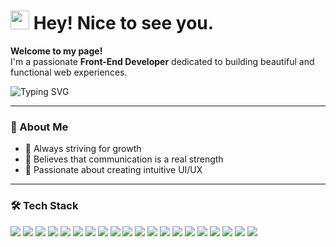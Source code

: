 <h1>
  <img src="https://emojis.slackmojis.com/emojis/images/1531849430/4246/blob-sunglasses.gif?1531849430" width="30"/>
  Hey! Nice to see you.
</h1>

<p>
  <strong>Welcome to my page!</strong> <br>
  I'm a passionate <strong>Front-End Developer</strong> dedicated to building beautiful and functional web experiences.
</p>

<p>
  <img src="https://readme-typing-svg.herokuapp.com?font=Fira+Code&pause=1000&color=F7B93E&width=435&lines=Front-End+Developer;Always+Learning+New+Tech;Clean+and+Efficient+Code" alt="Typing SVG">
</p>


---

### 🚀 About Me
- 🌱 Always striving for growth
- 🤝 Believes that communication is a real strength
- 🧩 Passionate about creating intuitive UI/UX

---

### 🛠 Tech Stack
<p>
  <img src="https://img.shields.io/badge/JavaScript-F7DF1E?style=flat-square&logo=javascript&logoColor=black"/>
  <img src="https://img.shields.io/badge/React-0081CB?style=flat-square&logo=react&logoColor=61DAFB"/>
  <img src="https://img.shields.io/badge/Vue.js-35495E?style=flat-square&logo=vue.js&logoColor=4FC08D"/>
  <img src="https://img.shields.io/badge/Vite-593D88?style=flat-square&logo=vite&logoColor=white"/>
  <img src="https://img.shields.io/badge/Node.js-43853D?style=flat-square&logo=node.js&logoColor=white"/>
  <img src="https://img.shields.io/badge/jQuery-0769AD?style=flat-square&logo=jquery&logoColor=white"/>
  <img src="https://img.shields.io/badge/-Google_Cloud_Platform-1a73e8?style=flat-square&logo=google-cloud&logoColor=white"/>
  <img src="https://img.shields.io/badge/-Git-F05032?style=flat-square&logo=git&logoColor=white"/>
  <img src="https://img.shields.io/badge/-NPM-CB3837?style=flat-square&logo=npm&logoColor=white"/>
  <img src="https://img.shields.io/badge/-Prettier-F7B93E?style=flat-square&logo=prettier&logoColor=white"/>
  <img src="https://img.shields.io/badge/Markdown-000000?style=flat-square&logo=markdown&logoColor=white"/>
  <img src="https://img.shields.io/badge/HTML5-E34F26?style=flat-square&logo=html5&logoColor=white"/>
  <img src="https://img.shields.io/badge/CSS3-1572B6?style=flat-square&logo=css3&logoColor=white"/>
  <img src="https://img.shields.io/badge/Bootstrap-563D7C?style=flat-square&logo=bootstrap&logoColor=white"/>
  <img src="https://img.shields.io/badge/MySQL-005C84?style=flat-square&logo=mysql&logoColor=white"/>
  <img src="https://img.shields.io/badge/MariaDB-003545?style=flat-square&logo=mariadb&logoColor=white"/>
  <img src="https://img.shields.io/badge/MongoDB-13aa52?style=flat-square&logo=mongodb&logoColor=white"/>
  <img src="https://img.shields.io/badge/Netlify-00C7B7?style=flat-square&logo=netlify&logoColor=white"/>
  <img src="https://img.shields.io/badge/-GSAP-88CE02?style=flat-square&logo=greensock&logoColor=white"/>
   <img src="https://img.shields.io/badge/Vercel-000000?style=flat-square&logo=vercel&logoColor=white"/>
</p>
